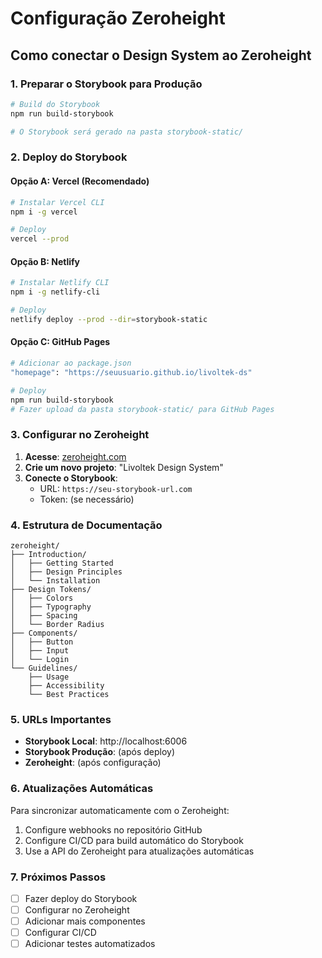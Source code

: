 # Configuração Zeroheight

## Como conectar o Design System ao Zeroheight

### 1. Preparar o Storybook para Produção

```bash
# Build do Storybook
npm run build-storybook

# O Storybook será gerado na pasta storybook-static/
```

### 2. Deploy do Storybook

#### Opção A: Vercel (Recomendado)
```bash
# Instalar Vercel CLI
npm i -g vercel

# Deploy
vercel --prod
```

#### Opção B: Netlify
```bash
# Instalar Netlify CLI
npm i -g netlify-cli

# Deploy
netlify deploy --prod --dir=storybook-static
```

#### Opção C: GitHub Pages
```bash
# Adicionar ao package.json
"homepage": "https://seuusuario.github.io/livoltek-ds"

# Deploy
npm run build-storybook
# Fazer upload da pasta storybook-static/ para GitHub Pages
```

### 3. Configurar no Zeroheight

1. **Acesse**: [zeroheight.com](https://zeroheight.com)
2. **Crie um novo projeto**: "Livoltek Design System"
3. **Conecte o Storybook**:
   - URL: `https://seu-storybook-url.com`
   - Token: (se necessário)

### 4. Estrutura de Documentação

```
zeroheight/
├── Introduction/
│   ├── Getting Started
│   ├── Design Principles
│   └── Installation
├── Design Tokens/
│   ├── Colors
│   ├── Typography
│   ├── Spacing
│   └── Border Radius
├── Components/
│   ├── Button
│   ├── Input
│   └── Login
└── Guidelines/
    ├── Usage
    ├── Accessibility
    └── Best Practices
```

### 5. URLs Importantes

- **Storybook Local**: http://localhost:6006
- **Storybook Produção**: (após deploy)
- **Zeroheight**: (após configuração)

### 6. Atualizações Automáticas

Para sincronizar automaticamente com o Zeroheight:

1. Configure webhooks no repositório GitHub
2. Configure CI/CD para build automático do Storybook
3. Use a API do Zeroheight para atualizações automáticas

### 7. Próximos Passos

- [ ] Fazer deploy do Storybook
- [ ] Configurar no Zeroheight
- [ ] Adicionar mais componentes
- [ ] Configurar CI/CD
- [ ] Adicionar testes automatizados
